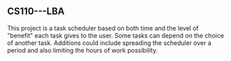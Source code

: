 ## CS110---LBA

This project is a task scheduler based on both time and the level of "benefit" each task gives to the user. Some tasks can depend on the choice of another task. Additions could include spreading the scheduler over a period and also limiting the hours of work possibility.


